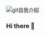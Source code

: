 ![git自我介紹](https://user-images.githubusercontent.com/108851367/178113657-f75943e6-3daf-432b-9e23-24f4c10b13dd.gif)
### Hi there 👋

<!--
**SHIH-WEI-LIU/SHIH-WEI-LIU** is a ✨ _special_ ✨ repository because its `README.md` (this file) appears on your GitHub profile.

Here are some ideas to get you started:

- 🔭 I’m currently working on ...
- 🌱 I’m currently learning ...
- 👯 I’m looking to collaborate on ...
- 🤔 I’m looking for help with ...
- 💬 Ask me about ...
- 📫 How to reach me: ...
- 😄 Pronouns: ...
- ⚡ Fun fact: ...
-->
